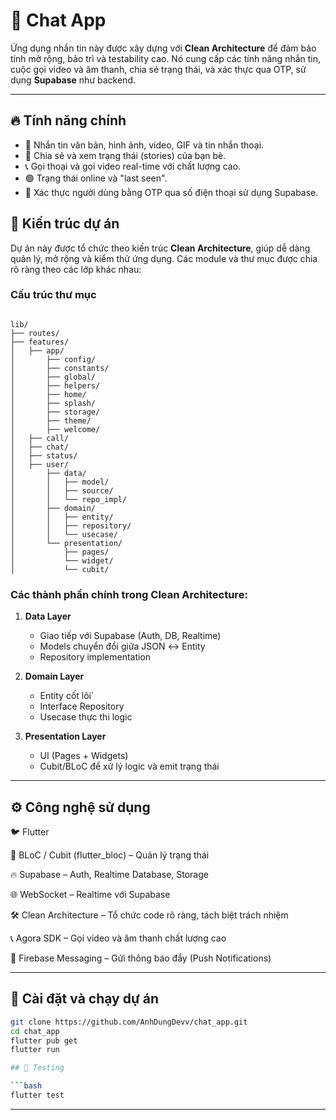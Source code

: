 # 📱 **Chat App**

Ứng dụng nhắn tin này được xây dựng với **Clean Architecture** để đảm bảo tính mở rộng, bảo trì và testability cao. Nó cung cấp các tính năng nhắn tin, cuộc gọi video và âm thanh, chia sẻ trạng thái, và xác thực qua OTP, sử dụng **Supabase** như backend.

---

## 🔥 Tính năng chính

- 💬 Nhắn tin văn bản, hình ảnh, video, GIF và tin nhắn thoại.
- 📸 Chia sẻ và xem trạng thái (stories) của bạn bè.
- 📞 Gọi thoại và gọi video real-time với chất lượng cao.
- 🟢 Trạng thái online và "last seen".
- 🔐 Xác thực người dùng bằng OTP qua số điện thoại sử dụng Supabase.

## 🧱 Kiến trúc dự án

Dự án này được tổ chức theo kiến trúc **Clean Architecture**, giúp dễ dàng quản lý, mở rộng và kiểm thử ứng dụng. Các module và thư mục được chia rõ ràng theo các lớp khác nhau:

### **Cấu trúc thư mục**

```

lib/
├── routes/
├── features/
│   ├── app/
│       ├── config/
│       ├── constants/
│       ├── global/
│       ├── helpers/
│       ├── home/
│       ├── splash/
│       ├── storage/
│       ├── theme/
│       ├── welcome/
│   ├── call/
│   ├── chat/
│   ├── status/
│   ├── user/
│       ├── data/
│       │   ├── model/
│       │   ├── source/
│       │   └── repo_impl/
│       ├── domain/
│       │   ├── entity/
│       │   ├── repository/
│       │   └── usecase/
│       └── presentation/
│           ├── pages/
│           └── widget/
│           └── cubit/
```

### **Các thành phần chính trong Clean Architecture:**

1. **Data Layer**

   - Giao tiếp với Supabase (Auth, DB, Realtime)
   - Models chuyển đổi giữa JSON ↔ Entity
   - Repository implementation

2. **Domain Layer**

   - Entity cốt lõi`
   - Interface Repository
   - Usecase thực thi logic

3. **Presentation Layer**
   - UI (Pages + Widgets)
   - Cubit/BLoC để xử lý logic và emit trạng thái

---

## ⚙️ Công nghệ sử dụng

🐦 Flutter

💙 BLoC / Cubit (flutter_bloc) – Quản lý trạng thái

🔥 Supabase – Auth, Realtime Database, Storage

🌐 WebSocket – Realtime với Supabase

🛠 Clean Architecture – Tổ chức code rõ ràng, tách biệt trách nhiệm

📞 Agora SDK – Gọi video và âm thanh chất lượng cao

🔔 Firebase Messaging – Gửi thông báo đẩy (Push Notifications)

---

## 🚀 Cài đặt và chạy dự án

````bash
git clone https://github.com/AnhDungDevv/chat_app.git
cd chat_app
flutter pub get
flutter run

## 🧪 Testing

```bash
flutter test
````

---
